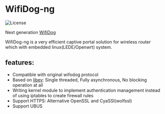 # WifiDog-ng

![](https://img.shields.io/badge/license-GPLV3-brightgreen.svg?style=plastic "License")

[libev]: http://software.schmorp.de/pkg/libev.html
[WifiDog]: https://github.com/wifidog/wifidog-gateway

Next generation [WifiDog]

WifiDog-ng is a very efficient captive portal solution for wireless router which with
embedded linux(LEDE/Openwrt) system. 

## features:
* Compatible with original wifodog protocol
* Based on [libev]: Single threaded, Fully asynchronous, No blocking operation at all
* Writing kernel module to implement authentication management instead of using iptables to create firewall rules
* Support HTTPS: Alternative OpenSSL and CyaSSl(wolfssl)
* Support UBUS
